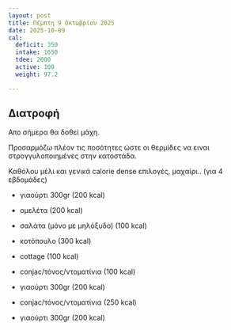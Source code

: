 ```yaml
---
layout: post
title: Πέμπτη 9 Οκτωβρίου 2025
date: 2025-10-09
cal:
  deficit: 350
  intake: 1650
  tdee: 2000
  active: 100
  weight: 97.2

---
```


## Διατροφή

Απο σήμερα θα δοθεί μάχη.

Προσαρμόζω πλέον τις ποσότητες ώστε οι θερμίδες να ειναι στρογγυλοποιημένες στην κατοστάδα.

Καθόλου μέλι και γενικά calorie dense επιλογές, μαχαίρι.. (για 4 εβδομάδες) 


- γιαούρτι 300gr (200 kcal)
- ομελέτα (200 kcal)

- σαλάτα (μόνο με μηλόξυδο) (100 kcal)

- κοτόπουλο (300 kcal)
- cottage (100 kcal)
- conjac/τόνος/ντοματίνια (100 kcal)
- γιαούρτι 300gr (200 kcal)


- conjac/τόνος/ντοματίνια (250 kcal)
- γιαούρτι 300gr (200 kcal)




